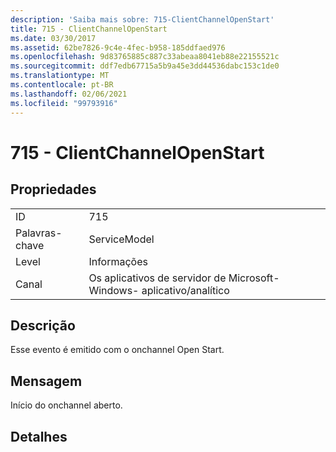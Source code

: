 ```yaml
---
description: 'Saiba mais sobre: 715-ClientChannelOpenStart'
title: 715 - ClientChannelOpenStart
ms.date: 03/30/2017
ms.assetid: 62be7826-9c4e-4fec-b958-185ddfaed976
ms.openlocfilehash: 9d83765885c887c33abeaa8041eb88e22155521c
ms.sourcegitcommit: ddf7edb67715a5b9a45e3dd44536dabc153c1de0
ms.translationtype: MT
ms.contentlocale: pt-BR
ms.lasthandoff: 02/06/2021
ms.locfileid: "99793916"
---
```

# <a name="715---clientchannelopenstart"></a>715 - ClientChannelOpenStart

## <a name="properties"></a>Propriedades  
  
|||  
|-|-|  
|ID|715|  
|Palavras-chave|ServiceModel|  
|Level|Informações|  
|Canal|Os aplicativos de servidor de Microsoft-Windows- aplicativo/analítico|  
  
## <a name="description"></a>Descrição  

 Esse evento é emitido com o onchannel Open Start.  
  
## <a name="message"></a>Mensagem  

 Início do onchannel aberto.  
  
## <a name="details"></a>Detalhes
